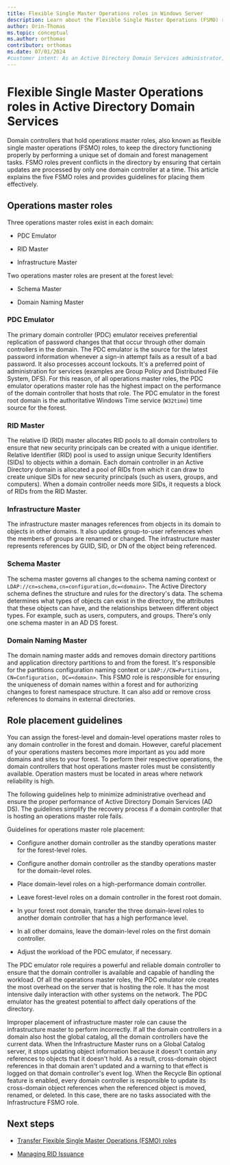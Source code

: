 ```yaml
---
title: Flexible Single Master Operations roles in Windows Server
description: Learn about the Flexible Single Master Operations (FSMO) roles in Active Directory Domain Services (AD DS) and how to place them effectively.
author: Orin-Thomas
ms.topic: conceptual
ms.author: orthomas
contributor: orthomas
ms.date: 07/01/2024
#customer intent: As an Active Directory Domain Services administrator, I need to understand the Flexible Single Master Operations (FSMO) roles so that I can place them effectively.
---
```


# Flexible Single Master Operations roles in Active Directory Domain Services

Domain controllers that hold operations master roles, also known as flexible single master operations (FSMO) roles, to keep the directory functioning properly by performing a unique set of domain and forest management tasks. FSMO roles prevent conflicts in the directory by ensuring that certain updates are processed by only one domain controller at a time. This article explains the five FSMO roles and provides guidelines for placing them effectively.

## Operations master roles

Three operations master roles exist in each domain:

- PDC Emulator

- RID Master

- Infrastructure Master

Two operations master roles are present at the forest level:

- Schema Master

- Domain Naming Master

### PDC Emulator

The primary domain controller (PDC) emulator receives preferential replication of password changes that that occur through other domain controllers in the domain. The PDC emulator is the source for the latest password information whenever a sign-in attempt fails as a result of a bad password. It also processes account lockouts. It's a preferred point of administration for services (examples are Group Policy and Distributed File System, DFS). For this reason, of all operations master roles, the PDC emulator operations master role has the highest impact on the performance of the domain controller that hosts that role. The PDC emulator in the forest root domain is the authoritative Windows Time service (`W32time`) time source for the forest.

### RID Master

The relative ID (RID)  master allocates RID pools to all domain controllers to ensure that new security principals can be created with a unique identifier. Relative Identifier (RID) pool is used to assign unique Security Identifiers (SIDs) to objects within a domain. Each domain controller in an Active Directory domain is allocated a pool of RIDs from which it can draw to create unique SIDs for new security principals (such as users, groups, and computers). When a domain controller needs more SIDs, it requests a block of RIDs from the RID Master.

### Infrastructure Master

The infrastructure master manages references from objects in its domain to objects in other domains. It also updates group-to-user references when the members of groups are renamed or changed. The infrastructure master represents references by  GUID, SID, or DN of the object being referenced.

### Schema Master

The schema master governs all changes to the schema naming context or `LDAP://cn=schema,cn=configuration,dc=<domain>`. The Active Directory schema defines the structure and rules for the directory's data. The schema determines what types of objects can exist in the directory, the attributes that these objects can have, and the relationships between different object types. For example, such as users, computers, and groups. There's only one schema master in an AD DS forest.

### Domain Naming Master

The domain naming master adds and removes domain directory partitions and application directory partitions to and from the forest. It's responsible for the partitions configuration naming context or `LDAP://CN=Partitions, CN=Configuration, DC=<domain>`. This FSMO role is responsible for ensuring the uniqueness of domain names within a forest and for authorizing changes to forest namespace structure. It can also add or remove cross references to domains in external directories.

## Role placement guidelines

You can assign the forest-level and domain-level operations master roles to any domain controller in the forest and domain. However, careful placement of your operations masters becomes more important as you add more domains and sites to your forest. To perform their respective operations, the domain controllers that host operations master roles must be consistently available. Operation masters must be located in areas where network reliability is high.

The following guidelines help to minimize administrative overhead and ensure the proper performance of Active Directory Domain Services (AD DS). The guidelines simplify the recovery process if a domain controller that is hosting an operations master role fails.

Guidelines for operations master role placement:

- Configure another domain controller as the standby operations master for the forest-level roles.

- Configure another domain controller as the standby operations master for the domain-level roles.

- Place domain-level roles on a high-performance domain controller.

- Leave forest-level roles on a domain controller in the forest root domain.

- In your forest root domain, transfer the three domain-level roles to another domain controller that has a high performance level.

- In all other domains, leave the domain-level roles on the first domain controller.

- Adjust the workload of the PDC emulator, if necessary.

The PDC emulator role requires a powerful and reliable domain controller to ensure that the domain controller is available and capable of handling the workload. Of all the operations master roles, the PDC emulator role creates the most overhead on the server that is hosting the role. It has the most intensive daily interaction with other systems on the network. The PDC emulator has the greatest potential to affect daily operations of the directory.

Improper placement of infrastructure master role can cause the infrastructure master to perform incorrectly. If all the domain controllers in a domain also host the global catalog, all the domain controllers have the current data. When the Infrastructure Master runs on a Global Catalog server, it stops updating object information because it doesn't contain any references to objects that it doesn't hold. As a result, cross-domain object references in that domain aren't updated and a warning to that effect is logged on that domain controller's event log. When the Recycle Bin optional feature is enabled, every domain controller is responsible to update its cross-domain object references when the referenced object is moved, renamed, or deleted. In this case, there are no tasks associated with the Infrastructure FSMO role.

## Next steps

- [Transfer Flexible Single Master Operations (FSMO) roles](manage-fsmo-roles.md)

- [Managing RID Issuance](Managing-RID-Issuance.md)
